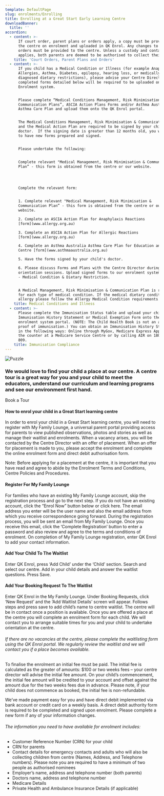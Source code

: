 ```yaml
---
template: DefaultPage
slug: enrolments/Enrolling
title: Enrolling at a Great Start Early Learning Centre
downloadBanner:
  title: ''
accordion:
  - content: >-
      If court order, parent plans or orders apply, a copy must be provided to
      the centre on enrolment and uploaded in QK Enrol. Any changes to these
      orders must be provided to the centre. Unless a custody and contact order
      applies, both parents are deemed to be authorised to collect their child.
    title: 'Court Orders, Parent Plans and Orders'
  - content: >-
      If you child has a Medical Condition or Illness (for example Anaphylaxis,
      Allergies, Asthma, Diabetes, epilepsy, hearing loss, or medically
      diagnosed dietary restrictions), please advise your Centre Director. The
      completed forms detailed below will be required to be uploaded onto the
      Enrolment system.


      Please complete “Medical Conditions Management, Risk Minimisation &
      Communication Plans”, ASCIA Action Plans Forms and/or Asthma Australia
      Asthma Care Plan and upload them onto the QK Enrol portal. 


      The Medical Conditions Management, Risk Minimisation & Communication Plans
      and the Medical Action Plan are required to be signed by your child’s
      doctor.  If the signing date is greater than 12 months old, you will need
      to have new forms prepared and signed.


      Please undertake the following:


      Complete relevant "Medical Management, Risk Minimisation & Communication
      Plan” - this form is obtained from the centre or our website.




      Complete the relevant form:


      1. Complete relevant "Medical Management, Risk Minimisation &
      Communication Plan” - this form is obtained from the centre or our
      website.

      2. Complete an ASCIA Action Plan for Anaphylaxis Reactions
      [form](www.allergy.org.au)

      3. Complete an ASCIA Action Plan for Allergic Reactions
      [form](www.allergy.org.au)

      4. Complete an Asthma Australia Asthma Care Plan for Education and Care
      Centre [form](www.asthmaaustralia.org.au)

      5. Have the forms signed by your child's doctor.

      6. Please discuss Forms and Plans with the Centre Director during
      orientation sessions. Upload signed forms to our enrolment system section
      - Medical Condition & Dietary Restriction. 


      A Medical Management, Risk Minimisation & Communication Plan is required
      for each type of medical condition. If the medical dietary condition is an
      allergy please follow the Allergy Medical Condition requirements.
    title: Medical Conditions and Illness
  - content: >-
      Please complete the Immunisation Status table and upload your child’s
      Immunisation History Statement or Medical Exemption Form onto the
      enrolment system portal. (NOTE: The Child Health Book is not an accepted
      proof of immunisation.) You can obtain an Immunisation History Statement
      in the following ways: Online through MyGov, Medicare Express App, over
      the counter at a Medicare Service Centre or by calling AIR on 1800 653
      809.
    title: Immunisation Compliance
---
```

![Puzzle](/images/uploads/evan-kirby.jpg)

### We would love to find your child a place at our centre. A centre tour is a great way for you and your child to meet the educators, understand our curriculum and learning programs and see our environment first hand.

Book a Tour

#### How to enrol your child in a Great Start learning centre

In order to enrol your child in a Great Start learning centre, you will need to register with My Family Lounge, a universal parent portal providing access for parents to view published observations, photos and stories as well as manage their waitlist and enrolments. When a vacancy arises, you will be contacted by the Centre Director with an offer of placement. When an offer for placement is made to you, please accept the enrolment and complete the online enrolment form and direct debit authorisation form.

Note: Before applying for a placement at the centre, it is important that you have read and agree to abide by the Enrolment Terms and Conditions, Centre Policies and Procedures.

#### Register For My Family Lounge

For families who have an existing My Family Lounge account, skip the registration process and go to the next step. If you do not have an existing account, click the “Enrol Now” button below or click here. The email address you enter will be the user name and also the email address from which you receive correspondence going forward. During the registration process, you will be sent an email from My Family Lounge. Once you receive this email, click the ‘Complete Registration’ button to enter a password and also review and agree to the terms and conditions of enrolment. On completion of My Family Lounge registration, enter QK Enrol to add your contact information.

#### Add Your Child To The Waitlist

Enter QK Enrol, press ‘Add Child’ under the ‘Child’ section. Search and select our centre. Add in your child details and answer the waitlist questions. Press Save.

#### Add Your Booking Request To The Waitlist

Enter QK Enrol in the My Family Lounge. Under Booking Requests, click ‘New Request’ and the ‘Add Waitlist Details’ screen will appear. Follows steps and press save to add child’s name to centre waitlist. The centre will be in contact once a position is available. Once you are offered a place at the centre you will complete an enrolment form for each child. We will contact you to arrange suitable times for you and your child to undertake orientation at the centre.

###### If there are no vacancies at the centre, please complete the waitlisting form using the QK Enrol portal. We regularly review the waitlist and we will contact you if a place becomes available.

To finalise the enrolment an initial fee must be paid. The initial fee is calculated as the greater of amounts: $100 or two weeks fees – your centre director will advise the initial fee amount. On your child’s commencement, the initial fee amount will be credited to your account and offset against the amount due for the two weeks fees due in advance. Please note, if your child does not commence as booked, the initial fee is non-refundable.

We’ve made payment easy for you and have direct debit implemented via bank account or credit card on a weekly basis. A direct debit authority form is required to be completed and signed upon enrolment. Please complete a new form if any of your information changes.

###### The information you need to have available for enrolment includes:

* Customer Reference Number (CRN) for your child
* CRN for parents
* Contact details for emergency contacts and adults who will also be collecting children from centre (Names, Address, and Telephone numbers). Please note you are required to have a minimum of two people as authorised nominees
* Employer’s name, address and telephone number (both parents)
* Doctors name, address and telephone number
* Medicare Details
* Private Health and Ambulance Insurance Details (if applicable)
